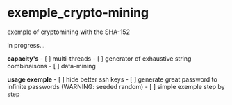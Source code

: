 # exemple_crypto-mining
exemple of cryptomining with the SHA-152

in progress...

**capacity's**
	- [ ] multi-threads
	- [ ] generator of exhaustive string combinaisons
	- [ ] data-mining

**usage exemple**
	- [ ] hide better ssh keys
	- [ ] generate great password to infinite passwords (WARNING: seeded random) 
	- [ ] simple exemple step by step
